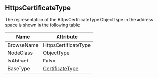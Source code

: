 <!-- objecttype -->
## HttpsCertificateType
The representation of the HttpsCertificateType ObjectType in the address space is shown in the following table:  

|Name|Attribute|
|---|---|
|BrowseName|HttpsCertificateType|
|NodeClass|ObjectType|
|IsAbtract|False|
|BaseType|[CertificateType](../../../Part12/ObjectTypes/CertificateType/readme.md)|

